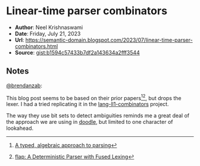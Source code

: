 # Linear-time parser combinators

- **Author**: Neel Krishnaswami
- **Date**: Friday, July 21, 2023
- **Url**: <https://semantic-domain.blogspot.com/2023/07/linear-time-parser-combinators.html>
- **Source**: [gist:b1594c57433b7df2a143634a2fff3544](https://gist.github.com/neel-krishnaswami/b1594c57433b7df2a143634a2fff3544)

## Notes

[@brendanzab](https://github.com/brendanzab):

This blog post seems to be based on their prior papers[^krishnaswami-2019][^yallop-2023],
but drops the lexer.
I had a tried replicating it in the [lang-ll1-combinators](../../lang-ll1-combinators/) project.

The way they use bit sets to detect ambiguities reminds me a great deal of the approach we are using in [doodle](./doodle.md),
but limited to one character of lookahead.

[^krishnaswami-2019]: [A typed, algebraic approach to parsing](./a-typed-algebraic-approach-to-parsing.md)
[^yallop-2023]: [flap: A Deterministic Parser with Fused Lexing](./flap-a-deterministic-parser-with-fused-lexing.md)
